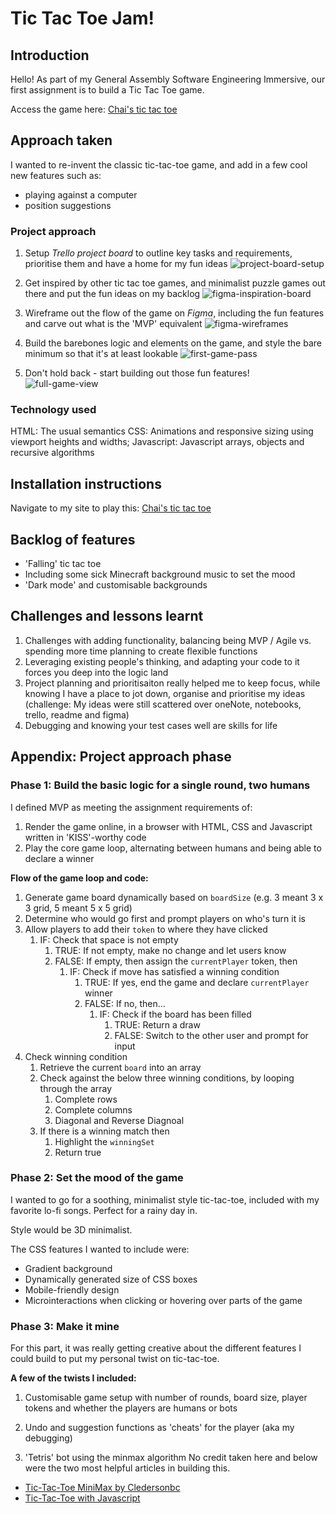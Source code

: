 # Tic Tac Toe Jam!

## Introduction
Hello! As part of my General Assembly Software Engineering Immersive, our first assignment is to build a Tic Tac Toe game.

Access the game here: [Chai's tic tac toe](https://chai-ng.github.io/tic-tac-toe-jam/)

## Approach taken

I wanted to re-invent the classic tic-tac-toe game, and add in a few cool new features such as:
* playing against a computer
* position suggestions

### Project approach
1. Setup _Trello project board_ to outline key tasks and requirements, prioritise them and have a home for my fun ideas 
![project-board-setup](https://github.com/chai-ng/tic-tac-toe-jam/blob/master/images/project-board-setup.png)

2. Get inspired by other tic tac toe games, and minimalist puzzle games out there and put the fun ideas on my backlog
![figma-inspiration-board](https://github.com/chai-ng/tic-tac-toe-jam/blob/master/images/figma-inspiration.png?raw=true)

3. Wireframe out the flow of the game on _Figma_, including the fun features and carve out what is the 'MVP' equivalent
![figma-wireframes](https://github.com/chai-ng/tic-tac-toe-jam/blob/master/images/wireframe-flow.png)

4. Build the barebones logic and elements on the game, and style the bare minimum so that it's at least lookable
![first-game-pass](https://github.com/chai-ng/tic-tac-toe-jam/blob/master/images/first-game-logic.png?raw=true)

5. Don't hold back - start building out those fun features!\
![full-game-view](https://github.com/chai-ng/tic-tac-toe-jam/blob/master/images/full-game-view.png?raw=true)

### Technology used
HTML: The usual semantics
CSS: Animations and responsive sizing using viewport heights and widths;
Javascript: Javascript arrays, objects and recursive algorithms

## Installation instructions
Navigate to my site to play this: [Chai's tic tac toe](https://chai-ng.github.io/tic-tac-toe-jam/)

## Backlog of features
- 'Falling' tic tac toe
- Including some sick Minecraft background music to set the mood
- 'Dark mode' and customisable backgrounds

## Challenges and lessons learnt
1. Challenges with adding functionality, balancing being MVP / Agile vs. spending more time planning to create flexible functions
2. Leveraging existing people's thinking, and adapting your code to it forces you deep into the logic land
3. Project planning and prioritisaiton really helped me to keep focus, while knowing I have a place to jot down, organise and prioritise my ideas (challenge: My ideas were still scattered over oneNote, notebooks, trello, readme and figma)
4. Debugging and knowing your test cases well are skills for life

## Appendix: Project approach phase
### Phase 1: Build the basic logic for a single round, two humans
I defined MVP as meeting the assignment requirements of:
1. Render the game online, in a browser with HTML, CSS and Javascript written in 'KISS'-worthy code
2. Play the core game loop, alternating between humans and being able to declare a winner

**Flow of the game loop and code:**
1. Generate game board dynamically based on `boardSize` (e.g. 3 meant 3 x 3 grid, 5 meant 5 x 5 grid)
2. Determine who would go first and prompt players on who's turn it is
3. Allow players to add their `token` to where they have clicked
   1. IF: Check that space is not empty
      1. TRUE: If not empty, make no change and let users know
      2. FALSE: If empty, then assign the `currentPlayer` token, then
         1. IF: Check if move has satisfied a winning condition
            1. TRUE: If yes, end the game and declare `currentPlayer` winner
            2. FALSE: If no, then...
               1. IF: Check if the board has been filled
                  1. TRUE: Return a draw
                  2. FALSE: Switch to the other user and prompt for input
4. Check winning condition
   1. Retrieve the current `board` into an array
   2. Check against the below three winning conditions, by looping through the array
      1. Complete rows
      2. Complete columns
      3. Diagonal and Reverse Diagnoal
   3. If there is a winning match then
      1. Highlight the `winningSet`
      2. Return true

### Phase 2: Set the mood of the game
I wanted to go for a soothing, minimalist style tic-tac-toe, included with my favorite lo-fi songs. Perfect for a rainy day in.

Style would be 3D minimalist.

The CSS features I wanted to include were:
- Gradient background
- Dynamically generated size of CSS boxes
- Mobile-friendly design
- Microinteractions when clicking or hovering over parts of the game

### Phase 3: Make it mine
For this part, it was really getting creative about the different features I could build to put my personal twist on tic-tac-toe.

**A few of the twists I included:**
1. Customisable game setup with number of rounds, board size, player tokens and whether the players are humans or bots

2. Undo and suggestion functions as 'cheats' for the player (aka my debugging)

3. 'Tetris' bot using the minmax algorithm
No credit taken here and below were the two most helpful articles in building this.
- [Tic-Tac-Toe MiniMax by Cledersonbc](https://github.com/Cledersonbc/tic-tac-toe-minimax/blob/master/README.md)
- [Tic-Tac-Toe with Javascript](https://medium.com/@alialaa/tic-tac-toe-with-javascript-es2015-ai-player-with-minimax-algorithm-59f069f46efa)
